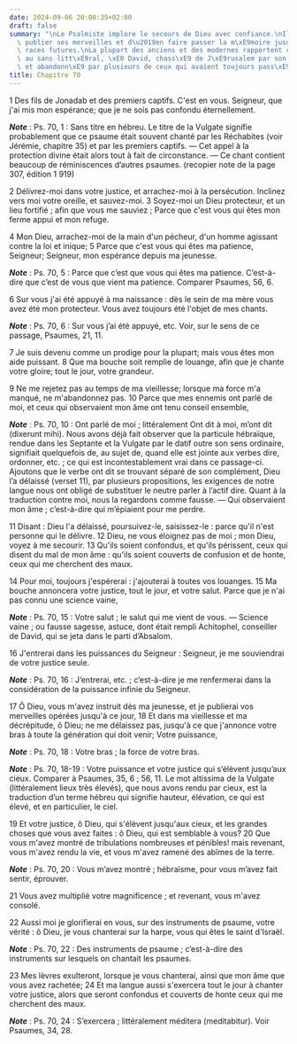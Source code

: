 ```yaml
---
date: 2024-09-06 20:00:39+02:00
draft: false
summary: "\nLe Psalmiste implore le secours de Dieu avec confiance.\nIl promet de\
  \ publier ses merveilles et d\u2019en faire passer la m\xE9moire jusqu\u2019aux\
  \ races futures.\nLa plupart des anciens et des modernes rapportent ce psaume, quant\
  \ au sans litt\xE9ral, \xE0 David, chass\xE9 de J\xE9rusalem par son fils Absalom,\
  \ et abandonn\xE9 par plusieurs de ceux qui avaient toujours pass\xE9 pour ses amis.\n"
title: Chapitre 70
---
```





1 Des fils de Jonadab et des premiers captifs. C'est en vous. Seigneur, que j'ai mis mon espérance; que je ne sois pas confondu éternellement.

***Note*** :  Ps. 70, 1 : Sans titre en hébreu. Le titre de la Vulgate signifie probablement que ce psaume était souvent chanté par les Réchabites (voir Jérémie, chapitre 35) et par les premiers captifs. ― Cet appel à la protection divine était alors tout à fait de circonstance. ― Ce chant contient beaucoup de réminiscences d’autres psaumes. (recopier note de la page 307, édition 1 919)

2 Délivrez-moi dans votre justice, et arrachez-moi à la persécution. Inclinez vers moi votre oreille, et sauvez-moi. 3 Soyez-moi un Dieu protecteur, et un lieu fortifié ; afin que vous me sauviez ; Parce que c'est vous qui êtes mon ferme appui et mon refuge.


4 Mon Dieu, arrachez-moi de la main d'un pécheur, d'un homme agissant contre la loi et inique; 5 Parce que c'est vous qui êtes ma patience, Seigneur; Seigneur, mon espérance depuis ma jeunesse.

***Note*** :  Ps. 70, 5 : Parce que c’est que vous qui êtes ma patience. C’est-à-dire que c’est de vous que vient ma patience. Comparer Psaumes, 56, 6.

6 Sur vous j'ai été appuyé à ma naissance : dès le sein de ma mère vous avez été mon protecteur. Vous avez toujours été l'objet de mes chants.

***Note*** :  Ps. 70, 6 : Sur vous j’ai été appuyé, etc. Voir, sur le sens de ce passage, Psaumes, 21, 11.

7 Je suis devenu comme un prodige pour la plupart; mais vous êtes mon aide puissant. 8 Que ma bouche soit remplie de louange, afin que je chante votre gloire; tout le jour, votre grandeur.


9 Ne me rejetez pas au temps de ma vieillesse; lorsque ma force m'a manqué, ne m'abandonnez pas. 10 Parce que mes ennemis ont parlé de moi, et ceux qui observaient mon âme ont tenu conseil ensemble,

***Note*** :  Ps. 70, 10 : Ont parlé de moi ; littéralement Ont dit à moi, m’ont dit (dixerunt mihi). Nous avons déjà fait observer que la particule hébraïque, rendue dans les Septante et la Vulgate par le datif outre son sens ordinaire, signifiait quelquefois de, au sujet de, quand elle est jointe aux verbes dire, ordonner, etc. ; ce qui est incontestablement vrai dans ce passage-ci. Ajoutons que le verbe ont dit se trouvant séparé de son complément, Dieu l’a délaissé (verset 11), par plusieurs propositions, les exigences de notre langue nous ont obligé de substituer le neutre parler à l’actif dire. Quant à la traduction contre moi, nous la regardons comme fausse. ― Qui observaient mon âme ; c’est-à-dire qui m’épiaient pour me perdre.

11 Disant : Dieu l'a délaissé, poursuivez-le, saisissez-le : parce qu'il n'est personne qui le délivre. 12 Dieu, ne vous éloignez pas de moi ; mon Dieu, voyez à me secourir. 13 Qu'ils soient confondus, et qu'ils périssent, ceux qui disent du mal de mon âme : qu'ils soient couverts de confusion et de honte, ceux qui me cherchent des maux.


14 Pour moi, toujours j'espérerai : j'ajouterai à toutes vos louanges. 15 Ma bouche annoncera votre justice, tout le jour, et votre salut. Parce que je n'ai pas connu une science vaine,

***Note*** :  Ps. 70, 15 : Votre salut ; le salut qui me vient de vous. ― Science vaine ; ou fausse sagesse, astuce, dont était rempli Achitophel, conseiller de David, qui se jeta dans le parti d’Absalom.

16 J'entrerai dans les puissances du Seigneur : Seigneur, je me souviendrai de votre justice seule.

***Note*** :  Ps. 70, 16 : J’entrerai, etc. ; c’est-à-dire je me renfermerai dans la considération de la puissance infinie du Seigneur.


17 Ô Dieu, vous m'avez instruit dès ma jeunesse, et je publierai vos merveilles opérées jusqu'à ce jour, 18 Et dans ma vieillesse et ma décrépitude, ô Dieu; ne me délaissez pas, jusqu'à ce que j'annonce votre bras à toute la génération qui doit venir; Votre puissance,

***Note*** :  Ps. 70, 18 : Votre bras ; la force de votre bras.

***Note*** :  Ps. 70, 18-19 : Votre puissance et votre justice qui s’élèvent jusqu’aux cieux. Comparer à Psaumes, 35, 6 ; 56, 11. Le mot altissima de la Vulgate (littéralement lieux très élevés), que nous avons rendu par cieux, est la traduction d’un terme hébreu qui signifie hauteur, élévation, ce qui est élevé, et en particulier, le ciel.


19 Et votre justice, ô Dieu, qui s'élèvent jusqu'aux cieux, et les grandes choses que vous avez faites : ô Dieu, qui est semblable à vous? 20 Que vous m'avez montré de tribulations nombreuses et pénibles! mais revenant, vous m'avez rendu la vie, et vous m'avez ramené des abîmes de la terre.

***Note*** :  Ps. 70, 20 : Vous m’avez montré ; hébraïsme, pour vous m’avez fait sentir, éprouver.

21 Vous avez multiplié votre magnificence ; et revenant, vous m'avez consolé.


22 Aussi moi je glorifierai en vous, sur des instruments de psaume, votre vérité : ô Dieu, je vous chanterai sur la harpe, vous qui êtes le saint d'Israël.

***Note*** :  Ps. 70, 22 : Des instruments de psaume ; c’est-à-dire des instruments sur lesquels on chantait les psaumes.

23 Mes lèvres exulteront, lorsque je vous chanterai, ainsi que mon âme que vous avez rachetée; 24 Et ma langue aussi s'exercera tout le jour à chanter votre justice, alors que seront confondus et couverts de honte ceux qui me cherchent des maux.

***Note*** :  Ps. 70, 24 : S’exercera ; littéralement méditera (meditabitur). Voir Psaumes, 34, 28.

